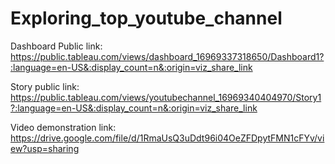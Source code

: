 # Exploring_top_youtube_channel

Dashboard Public link: https://public.tableau.com/views/dashboard_16969337318650/Dashboard1?:language=en-US&:display_count=n&:origin=viz_share_link

Story public link: https://public.tableau.com/views/youtubechannel_16969340404970/Story1?:language=en-US&:display_count=n&:origin=viz_share_link

Video demonstration link: https://drive.google.com/file/d/1RmaUsQ3uDdt96i04OeZFDpytFMN1cFYv/view?usp=sharing
